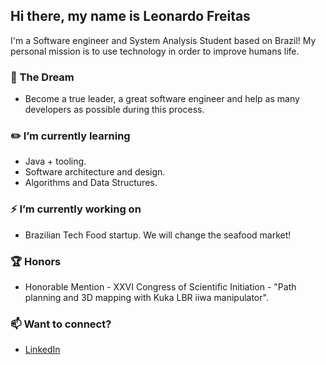 ## Hi there, my name is Leonardo Freitas

I'm a Software engineer and System Analysis Student based on Brazil! My personal mission is to use technology in order to improve humans life.

### 🚀 The Dream

- Become a true leader, a great software engineer and help as many developers as possible during this process.

### ✏️ I’m currently learning

- Java + tooling.
- Software architecture and design.
- Algorithms and Data Structures.

### ⚡ I’m currently working on

- Brazilian Tech Food startup. We will change the seafood market!

### 🏆 Honors

- Honorable Mention - XXVI Congress of Scientific Initiation - "Path planning and 3D mapping with Kuka LBR iiwa manipulator".

### 📫 Want to connect?

- [LinkedIn](https://www.linkedin.com/in/lfreitasleonardo)
